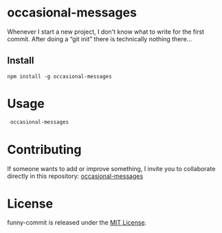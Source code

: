 # occasional-messages

Whenever I start a new project, I don't know what to write for the first commit. After doing a “git init” there is technically nothing there...

## Install

```npm
npm install -g occasional-messages
```

# Usage

```bash
 occasional-messages
```

# Contributing

If someone wants to add or improve something, I invite you to collaborate directly in this repository: [occasional-messages](https://github.com/Tavodlhoz/occasional-messages)

# License

funny-commit is released under the [MIT License](https://opensource.org/licenses/MIT).